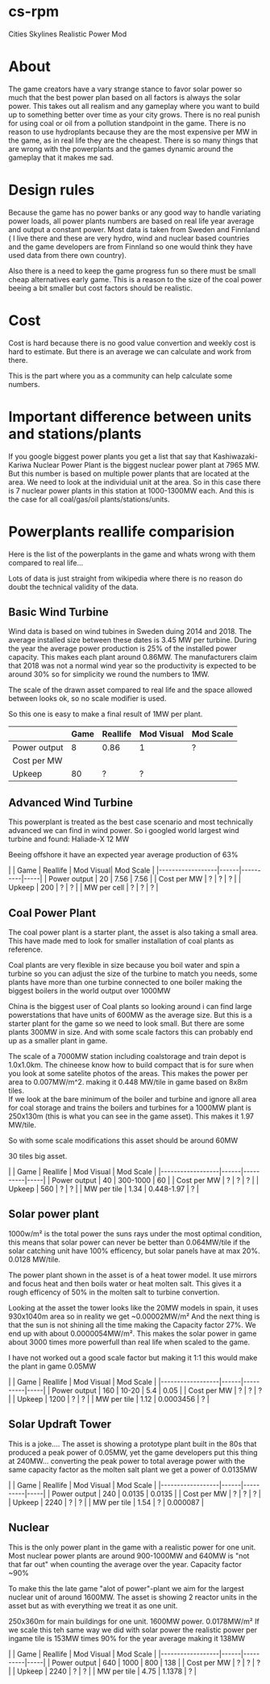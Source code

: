 # cs-rpm
Cities Skylines Realistic Power Mod

#  About
The game creators have a vary strange stance to favor solar power so much that the best power plan based on all factors is always the solar power. This takes out all realism and any gameplay where you want to build up to something better over time as your city grows. There is no real punish for using coal or oil from a pollution standpoint in the game. There is no reason to use hydroplants because they are the most expensive per MW in the game, as in real life they are the cheapest. There is so many things that are wrong with the powerplants and the games dynamic around the gameplay that it makes me sad. 

# Design rules
Because the game has no power banks or any good way to handle variating power loads, all power plants numbers are based on real life year average and output a constant power. Most data is taken from Sweden and Finnland ( I live there and these are very hydro, wind and nuclear based countries and the game developers are from Finnland so one would think they have used data from there own country). 

Also there is a need to keep the game progress fun so there must be small cheap alternatives early game. This is a reason to the size of the coal power beeing a bit smaller but cost factors should be realistic. 

# Cost
Cost is hard because there is no good value convertion and weekly cost is hard to estimate. But there is an average we can calculate and work from there. 

This is the part where you as a community can help calculate some numbers.

# Important difference between units and stations/plants
If you google biggest power plants you get a list that say that Kashiwazaki-Kariwa Nuclear Power Plant is the biggest nuclear power plant at 7965 MW. But this number is based on multiple power plants that are located at the area. We need to look at the individuial unit at the area. So in this case there is 7 nuclear power plants in this station at 1000-1300MW each. And this is the case for all coal/gas/oil plants/stations/units.


# Powerplants reallife comparision
Here is the list of the powerplants in the game and whats wrong with them compared to real life...

Lots of data is just straight from wikipedia where there is no reason do doubt the technical validity of the data. 

## Basic Wind Turbine

Wind data is based on wind tubines in Sweden duing 2014 and 2018. The average installed size between these dates is 3.45 MW per turbine. During the year the average power production is 25% of the installed power capacity. This makes each plant around 0.86MW.  The manufacturers claim that 2018 was not a normal wind year so the productivity is expected to be around 30% so for simplicity we round the numbers to 1MW. 

The scale of the drawn asset compared to real life and the space allowed between looks ok, so no scale modifier is used. 

So this one is easy to make a final result of 1MW per plant.

|                  | Game | Reallife | Mod Visual| Mod Scale |
|------------------|------|----------|-----|-----|
| Power output    | 8  |  0.86  |  1   | ?
| Cost per MW     |    |        |      |
| Upkeep          |  80  |    ?    |  ?   |

## Advanced Wind Turbine
This powerplant is treated as the best case scenario and most technically advanced we can find in wind power. So i googled world largest wind turbine and found: Haliade-X 12 MW

Beeing offshore it have an expected year average production of 63%

|                  | Game | Reallife | Mod Visual| Mod Scale |
|------------------|------|----------|-----|
| Power output    | 20  |  7.56  |  7.56   |
| Cost per MW     |  ?  |   ?     |     ? |
| Upkeep          |  200  |    ?    |  ?   |
| MW per cell | ? | ? | ? |

## Coal Power Plant
The coal power plant is a starter plant, the asset is also taking a small area. This have made med to look for smaller installation of coal plants as reference. 

Coal plants are very flexible in size because you boil water and spin a turbine so you can adjust the size of the turbine to match you needs, some plants have more than one turbine connected to one boiler making the biggest boilers in the world output over 1000MW

China is the biggest user of Coal plants so looking around i can find large powerstations that have units of 600MW as the average size. But this is a starter plant for the game so we need to look small. But there are some plants 300MW in size. And with some scale factors this can probably end up as a smaller plant in game. 

The scale of a 7000MW station including coalstorage and train depot is 1.0x1.0km. The chineese know how to build compact that is for sure when you look at some satelite photos of the areas. This makes the power per area to 0.007MW/m^2. making it 0.448 MW/tile in game based on 8x8m tiles.  
If we look at the bare minimum of the boiler and turbine and ignore all area for coal storage and trains the boilers and turbines for a 1000MW plant is 250x130m (this is what you can see in the game asset). This makes it 1.97 MW/tile.

So with some scale modifications this asset should be around 60MW

30 tiles big asset.

|                  | Game | Reallife | Mod Visual | Mod Scale |
|------------------|------|----------|-----|
| Power output    | 40  |  300-1000  |  60   |
| Cost per MW     |  ?  |   ?     |     ? |
| Upkeep          |  560  |    ?    |  ?   |
| MW per tile | 1.34 | 0.448-1.97 | ? |



## Solar power plant
1000w/m² is the total power the suns rays under the most optimal condition, this means that solar power can never be better than 0.064MW/tile if the solar catching unit have 100% efficency, but solar panels have at max 20%. 0.0128 MW/tile.

The power plant shown in the asset is of a heat tower model. It use mirrors and focus heat and then boils water or heat molten salt. This gives it a rough efficency of 50% in the molten salt to turbine convertion. 

Looking at the asset the tower looks like the 20MW models in spain, it uses 930x1040m area so in reality we get ~0.00002MW/m²
And the next thing is that the sun is not shining all the time making the Capacity factor	27%. We end up with about 0.0000054MW/m². This makes the solar power in game about 3000 times more powerfull than real life when scaled to the game.

I have not worked out a good scale factor but making it 1:1 this would make the plant in game 0.05MW

|                  | Game | Reallife | Mod Visual | Mod Scale |
|------------------|------|----------|-----|
| Power output    | 160  |  10-20  | 5.4 | 0.05   |
| Cost per MW     |  ?  |   ?     |     ? |
| Upkeep          |  1200  |    ?    |  ?   |
| MW per tile | 1.12 | 0.0003456 | ? |


## Solar Updraft Tower
This is a joke.... The asset is showing a prototype plant built in the 80s that produced a peak power of 0.05MW, yet the game developers put this thing at 240MW... converting the peak power to total average power with the same capacity factor as the molten salt plant we get a power of 0.0135MW

|                  | Game | Reallife | Mod Visual | Mod Scale |
|------------------|------|----------|-----|
| Power output    | 240  |  0.0135  |  0.0135   |
| Cost per MW     |  ?  |   ?     |     ? |
| Upkeep          |  2240  |    ?    |  ?   |
| MW per tile | 1.54 | ? | 0.000087 |


## Nuclear
This is the only power plant in the game with a realistic power for one unit. Most nuclear power plants are around 900-1000MW and 640MW is "not that far out" when counting the average over the year. Capacity factor ~90%

To make this the late game "alot of power"-plant we aim for the largest nuclear unit of around 1600MW. The asset is showing 2 reactor units in the asset but as with everything we treat it as one unit. 



250x360m for main buildings for one unit. 1600MW power. 0.0178MW/m²  If we scale this teh same way we did with solar power the realistic power per ingame tile is 153MW times 90% for the year average making it 138MW

|                  | Game | Reallife | Mod Visual | Mod Scale |
|------------------|------|----------|-----|
| Power output    | 640  |  1000  |  800 | 138   |
| Cost per MW     |  ?  |   ?     |     ? |
| Upkeep          |  2240  |    ?    |  ?   |
| MW per tile | 4.75 | 1.1378 | ? |

